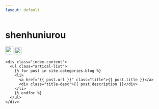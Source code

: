 ```yaml
---
layout: default
---
```


<body>
  <div class="index-wrapper">
    <div class="aside">
      <div class="info-card">
        <h1>shenhuniurou</h1>
        <a href="http://weibo.com/shenhuniurou/" target="_blank"><img src="http://www.weibo.com/favicon.ico" alt="" width="25"/></a>
        <a href="https://github.com/shenhuniurou/" target="_blank"><img src="http://github.com/favicon.ico" alt="" width="22"/></a>
      </div>
      <div id="particles-js"></div>
    </div>

    <div class="index-content">
      <ul class="artical-list">
        {% for post in site.categories.blog %}
        <li>
          <a href="{{ post.url }}" class="title">{{ post.title }}</a>
          <div class="title-desc">{{ post.description }}</div>
        </li>
        {% endfor %}
      </ul>
    </div>
  </div>
</body>
